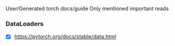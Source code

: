 User/Generated torch docs/guide
Only mentioned important reads

### DataLoaders
- [x] https://pytorch.org/docs/stable/data.html
